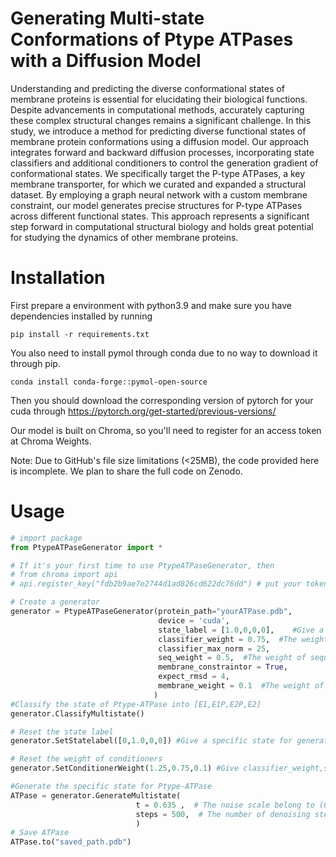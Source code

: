 # Generating Multi-state Conformations of Ptype ATPases with a Diffusion Model

Understanding and predicting the diverse conformational states of membrane proteins is essential for elucidating their biological functions. Despite advancements in computational methods, accurately capturing these complex structural changes remains a significant challenge. 
In this study, we introduce a method for predicting diverse functional states of membrane protein conformations using a diffusion model. Our approach integrates forward and backward diffusion processes, incorporating state classifiers and additional conditioners to control the generation gradient of conformational states. We specifically target the P-type ATPases, a key membrane transporter, for which we curated and expanded a structural dataset. By employing a graph neural network with a custom membrane constraint, our model generates precise structures for P-type ATPases across different functional states. 
This approach represents a significant step forward in computational structural biology and holds great potential for studying the dynamics of other membrane proteins.

# Installation

First prepare a environment with python3.9 and make sure you have dependencies installed by running 

```
pip install -r requirements.txt
```
You also need to install pymol through conda due to no way to download it through pip.
```
conda install conda-forge::pymol-open-source
```
Then you should download the corresponding version of pytorch for your cuda through https://pytorch.org/get-started/previous-versions/

Our model is built on Chroma, so you'll need to register for an access token at Chroma Weights.

Note: Due to GitHub's file size limitations (<25MB), the code provided here is incomplete. We plan to share the full code on Zenodo.
# Usage

~~~python
# import package
from PtypeATPaseGenerator import *

# If it's your first time to use PtypeATPaseGenerator, then
# from chroma import api
# api.register_key("fdb2b9ae7e2744d1ad826cd622dc76dd") # put your token here

# Create a generator
generator = PtypeATPaseGenerator(protein_path="yourATPase.pdb",
                                 device = 'cuda',
                                 state_label = [1.0,0,0,0],    #Give a specific state for generation,  [E1,E1P,E2P,E2]
                                 classifier_weight = 0.75,  #The weight of classifier conditioner
                                 classifier_max_norm = 25,
                                 seq_weight = 0.5,  #The weight of sequence conditioner
                                 membrane_constraintor = True,
                                 expect_rmsd = 4,
                                 membrane_weight = 0.1  #The weight of sequence conditioner, recommended less than 0.25
                                )
#Classify the state of Ptype-ATPase into [E1,E1P,E2P,E2]
generator.ClassifyMultistate()

# Reset the state label    
generator.SetStatelabel([0,1.0,0,0]) #Give a specific state for generation,  [E1,E1P,E2P,E2]

# Reset the weight of conditioners
generator.SetConditionerWeight(1.25,0.75,0.1) #Give classifier_weight,seq_weight,membrane_weight respectively

#Generate the specific state for Ptype-ATPase
ATPase = generator.GenerateMultistate(
                            t = 0.635 ,  # The noise scale belong to (0,1)
                            steps = 500,  # The number of denoising step
                            )
# Save ATPase
ATPase.to("saved_path.pdb")
~~~

